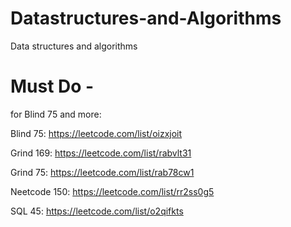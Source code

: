 # Datastructures-and-Algorithms
Data structures and algorithms
# Must Do - 

for Blind 75 and more:

Blind 75: https://leetcode.com/list/oizxjoit

Grind 169: https://leetcode.com/list/rabvlt31

Grind 75: https://leetcode.com/list/rab78cw1

Neetcode 150: https://leetcode.com/list/rr2ss0g5

SQL 45: https://leetcode.com/list/o2qifkts
